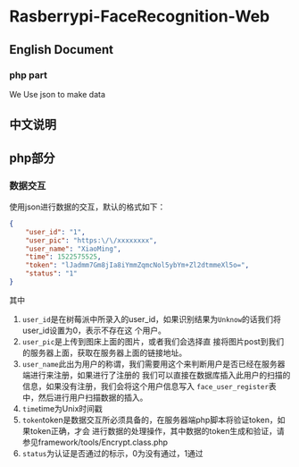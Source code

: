 # Rasberrypi-FaceRecognition-Web
## English Document

### php part
We Use json to make data  

## 中文说明

## php部分


### 数据交互

使用json进行数据的交互，默认的格式如下：
```JSON
{
	"user_id": "1",
	"user_pic": "https:\/\/xxxxxxxx",
	"user_name": "XiaoMing",
	"time": 1522575525,
	"token": "lJadmm7Gm8jIa8iYmmZqmcNol5ybYm+Zl2dtmmeXl5o=",
	"status": "1"
}
```
其中
1. ```user_id```是在树莓派中所录入的user_id，如果识别结果为```Unknow```的话我们将user_id设置为0，表示不存在这
个用户。
2. ```user_pic```是上传到图床上面的图片，或者我们会选择直
接将图片post到我们的服务器上面，获取在服务器上面的链接地址。
3. ```user_name```此出为用户的称谓，我们需要用这个来判断用户是否已经在服务器端进行来注册，如果进行了注册的
我们可以直接在数据库插入此用户的扫描的信息，如果没有注册，我们会将这个用户信息写入
```face_user_register```表中，然后进行用户扫描数据的插入。
4. ```time```time为Unix时间戳
5. ```token```token是数据交互所必须具备的，在服务器端php脚本将验证token，如果token正确，才会
进行数据的处理操作，其中数据的token生成和验证，请参见framework/tools/Encrypt.class.php
6. ```status```为认证是否通过的标示，0为没有通过，1通过
